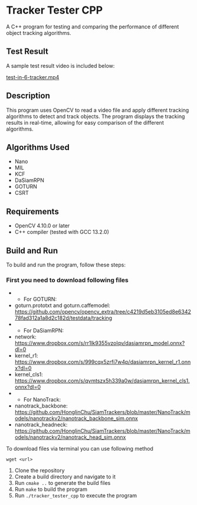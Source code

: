# Tracker Tester CPP

A C++ program for testing and comparing the performance of different object tracking algorithms.

## Test Result

A sample test result video is included below:

[test-in-6-tracker.mp4](test-in-6-tracker.mp4)

## Description

This program uses OpenCV to read a video file and apply different tracking algorithms to detect and track objects. The program displays the tracking results in real-time, allowing for easy comparison of the different algorithms.

## Algorithms Used

* Nano
* MIL
* KCF
* DaSiamRPN
* GOTURN
* CSRT

## Requirements

* OpenCV 4.10.0 or later
* C++ compiler (tested with GCC 13.2.0)

## Build and Run

To build and run the program, follow these steps:

### First you need to download following files

* * For GOTURN:
* goturn.prototxt and goturn.caffemodel: https://github.com/opencv/opencv_extra/tree/c4219d5eb3105ed8e634278fad312a1a8d2c182d/testdata/tracking
* * For DaSiamRPN:
* network:     https://www.dropbox.com/s/rr1lk9355vzolqv/dasiamrpn_model.onnx?dl=0
* kernel_r1:   https://www.dropbox.com/s/999cqx5zrfi7w4p/dasiamrpn_kernel_r1.onnx?dl=0
* kernel_cls1: https://www.dropbox.com/s/qvmtszx5h339a0w/dasiamrpn_kernel_cls1.onnx?dl=0
* * For NanoTrack:
* nanotrack_backbone: https://github.com/HonglinChu/SiamTrackers/blob/master/NanoTrack/models/nanotrackv2/nanotrack_backbone_sim.onnx
* nanotrack_headneck: https://github.com/HonglinChu/SiamTrackers/blob/master/NanoTrack/models/nanotrackv2/nanotrack_head_sim.onnx

To download files via terminal you can use following method
```
wget <url>
```

1. Clone the repository
2. Create a build directory and navigate to it
3. Run `cmake ..` to generate the build files
4. Run `make` to build the program
5. Run `./tracker_tester_cpp` to execute the program